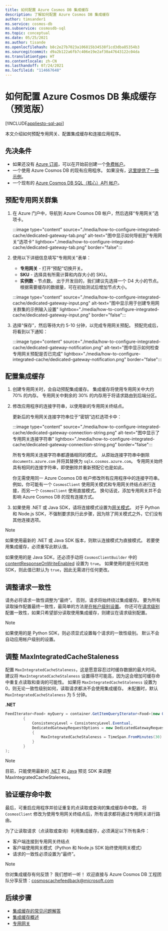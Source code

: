 ```yaml
---
title: 如何配置 Azure Cosmos DB 集成缓存
description: 了解如何配置 Azure Cosmos DB 集成缓存
author: timsander1
ms.service: cosmos-db
ms.subservice: cosmosdb-sql
ms.topic: conceptual
ms.date: 05/25/2021
ms.author: tisande
ms.openlocfilehash: b8c2e27b7023a106815b34538f1cd3dba85354b3
ms.sourcegitcommit: d9a2b122a6fb7c406e19e2af30a47643122c04da
ms.translationtype: HT
ms.contentlocale: zh-CN
ms.lasthandoff: 07/24/2021
ms.locfileid: "114667648"
---
```

# <a name="how-to-configure-the-azure-cosmos-db-integrated-cache-preview"></a>如何配置 Azure Cosmos DB 集成缓存（预览版）
[!INCLUDE[appliesto-sql-api](includes/appliesto-sql-api.md)]

本文介绍如何预配专用网关、配置集成缓存和连接应用程序。 

## <a name="prerequisites"></a>先决条件

- 如果还没有 [Azure 订阅](../guides/developer/azure-developer-guide.md#understanding-accounts-subscriptions-and-billing)，可以在开始前创建一个[免费帐户](https://azure.microsoft.com/free/?ref=microsoft.com&utm_source=microsoft.com&utm_medium=docs&utm_campaign=visualstudio)。
- 一个使用 Azure Cosmos DB 的现有应用程序。 如果没有，[这里提供了一些示例](https://github.com/AzureCosmosDB/labs)。
- 一个现有的 [Azure Cosmos DB SQL（核心）API 帐户](create-cosmosdb-resources-portal.md)。

## <a name="provision-a-dedicated-gateway-cluster"></a>预配专用网关群集

1. 在 Azure 门户中，导航到 Azure Cosmos DB 帐户，然后选择“专用网关”选项卡。

   :::image type="content" source="./media/how-to-configure-integrated-cache/dedicated-gateway-tab.png" alt-text="图中显示如何导航到“专用网关”选项卡" lightbox="./media/how-to-configure-integrated-cache/dedicated-gateway-tab.png" border="false":::

2. 使用以下详细信息填写“专用网关”表单：

   * **专用网关** - 打开“预配”切换开关。 
   * **SKU** - 选择具有所需计算和内存大小的 SKU。 
   *  **实例数** - 节点数。 出于开发目的，我们建议先选择一个 D4 大小的节点。 根据需要缓存的数据量，可在初始测试后增加节点大小。

   :::image type="content" source="./media/how-to-configure-integrated-cache/dedicated-gateway-input.png" alt-text="图中显示用于创建专用网关群集的示例输入设置" lightbox="./media/how-to-configure-integrated-cache/dedicated-gateway-input.png" border="false":::

3. 选择“保存”，然后等待大约 5-10 分钟，以完成专用网关预配。 预配完成后，将看到以下通知：

   :::image type="content" source="./media/how-to-configure-integrated-cache/dedicated-gateway-notification.png" alt-text="图中显示如何检查专用网关预配是否已完成" lightbox="./media/how-to-configure-integrated-cache/dedicated-gateway-notification.png" border="false":::

## <a name="configuring-the-integrated-cache"></a>配置集成缓存

1. 创建专用网关时，会自动预配集成缓存。 集成缓存将使用专用网关中大约 70% 的内存。 专用网关中剩余的 30% 的内存用于将请求路由到后端分区。

2.  修改应用程序的连接字符串，以使用新的专用网关终结点。

      更新后的专用网关连接字符串位于“密钥”边栏选项卡中：
   
      :::image type="content" source="./media/how-to-configure-integrated-cache/dedicated-gateway-connection-string.png" alt-text="图中显示了专用网关连接字符串" lightbox="./media/how-to-configure-integrated-cache/dedicated-gateway-connection-string.png" border="false":::

      所有专用网关连接字符串都遵循相同的模式。 从原始连接字符串中删除 `documents.azure.com` 并将其替换为 `sqlx.cosmos.azure.com`。 专用网关始终具有相同的连接字符串，即使删除并重新预配它也是如此。

      你无需使用同一 Azure Cosmos DB 帐户修改所有应用程序中的连接字符串。 例如，你可能有一个 `CosmosClient` 使用网关模式和专用网关终结点进行连接，而另一个 `CosmosClient` 使用直接模式。 换句话说，添加专用网关并不会影响 Azure Cosmos DB 的现有连接方式。

3. 如果使用 .NET 或 Java SDK，请将连接模式设置为[网关模式](sql-sdk-connection-modes.md#available-connectivity-modes)。 对于 Python 和 Node.js SDK，不强制要求执行此步骤，因为除了网关模式之外，它们没有其他连接选项。

> [!NOTE]
> 如果使用最新的 .NET 或 Java SDK 版本，则默认连接模式为直接模式。 若要使用集成缓存，必须重写此默认值。

如果使用的是 Java SDK，还必须手动将 `CosmosClientBuilder` 中的 [contentResponseOnWriteEnabled](/java/api/com.azure.cosmos.cosmosclientbuilder.contentresponseonwriteenabled?view=azure-java-stable&preserve-view=true) 设置为 `true`。 如果使用的是任何其他 SDK，则此值已默认为 `true`，因此无需进行任何更改。

## <a name="adjust-request-consistency"></a>调整请求一致性

请务必将请求一致性调整为“最终”。 否则，请求将始终绕过集成缓存。 要为所有读取操作配置最终一致性，最简单的方法是[在帐户级别设置](consistency-levels.md#configure-the-default-consistency-level)。 你还可在[请求级别](how-to-manage-consistency.md#override-the-default-consistency-level)配置一致性，如果只希望部分读取使用集成缓存，则建议在请求级别配置。

> [!NOTE]
> 如果使用的是 Python SDK，则必须显式设置每个请求的一致性级别。 默认不会自动应用帐户级别的设置。

## <a name="adjust-maxintegratedcachestaleness"></a>调整 MaxIntegratedCacheStaleness

配置 `MaxIntegratedCacheStaleness`，这是愿意容忍过时缓存数据的最大时间。 建议将 `MaxIntegratedCacheStaleness` 设置得尽可能高，因为这会增加可缓存命中重复点读取和查询的可能性。 如果将 `MaxIntegratedCacheStaleness` 设置为 0，则无论一致性级别如何，读取请求都决不会使用集成缓存。 未配置时，默认 `MaxIntegratedCacheStaleness` 为 5 分钟。

**.NET**

```csharp
FeedIterator<Food> myQuery = container.GetItemQueryIterator<Food>(new QueryDefinition("SELECT * FROM c"), requestOptions: new QueryRequestOptions
        {
            ConsistencyLevel = ConsistencyLevel.Eventual,
            DedicatedGatewayRequestOptions = new DedicatedGatewayRequestOptions 
            { 
                MaxIntegratedCacheStaleness = TimeSpan.FromMinutes(30) 
            }
        }
);
```

> [!NOTE]
> 目前，只能使用最新的 [.NET](https://www.nuget.org/packages/Microsoft.Azure.Cosmos/3.17.0-preview) 和 [Java](https://mvnrepository.com/artifact/com.azure/azure-cosmos/4.16.0-beta.1) 预览 SDK 来调整 MaxIntegratedCacheStaleness。

## <a name="verify-cache-hits"></a>验证缓存命中数

最后，可重启应用程序并验证重复的点读取或查询的集成缓存命中数。 将 `CosmosClient` 修改为使用专用网关终结点后，所有请求都将通过专用网关进行路由。

为了让读取请求（点读取或查询）利用集成缓存，必须满足以下所有条件：

-   客户端连接到专用网关终结点
-  客户端使用网关模式（Python 和 Node.js SDK 始终使用网关模式）
-   请求的一致性必须设置为“最终”。

> [!NOTE]
> 你对集成缓存有何反馈？ 我们想听一听！ 欢迎直接与 Azure Cosmos DB 工程团队分享反馈：cosmoscachefeedback@microsoft.com


## <a name="next-steps"></a>后续步骤

- [集成缓存的常见问题解答](integrated-cache-faq.md)
- [集成缓存概述](integrated-cache.md)
- [专用网关](dedicated-gateway.md)